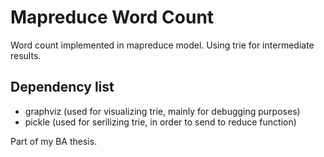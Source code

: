 # Mapreduce Word Count
Word count implemented in mapreduce model. Using trie for intermediate results.

## Dependency list
* graphviz (used for visualizing trie, mainly for debugging purposes)
* pickle (used for serilizing trie, in order to send to reduce function)


Part of my BA thesis.
